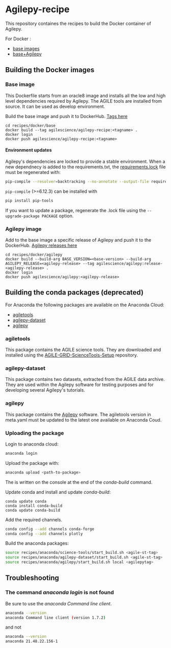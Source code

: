# Agilepy-recipe
This repository containes the recipes to build the Docker container of Agilepy.

For Docker :
* [base images](https://hub.docker.com/repository/docker/agilescience/agilepy-recipe)
* [base+Agilepy](https://hub.docker.com/repository/docker/agilescience/agilepy)


## Building the Docker images

### Base image
This Dockerfile starts from an oracle8 image and installs all the low and high level dependencies required by Agilepy. The AGILE tools are installed from source. It can be used as develop environment. 

Build the base image and push it to DockerHub. [Tags here](https://hub.docker.com/r/agilescience/agilepy-recipe/tags)
```
cd recipes/docker/base
docker build --tag agilescience/agilepy-recipe:<tagname> .
docker login
docker push agilescience/agilepy-recipe:<tagname>
```

#### Environment updates
Agilepy's dependencies are locked to provide a stable environment. When a new dependnecy is added to the requirements.txt, the [requirements.lock](recipes/docker/base/requirements.lock) file must be regenerated with:
```bash
pip-compile --resolver=backtracking --no-annotate --output-file requirements.lock requirements.txt
```
`pip-compile` (>=6.12.3) can be installed with
```bash
pip install pip-tools
```
If you want to update a package, regenerate the .lock file using the `--upgrade-package PACKAGE` option.

### Agilepy image
Add to the base image a specific release of Agilepy and push it to the DockerHub. [Agilepy releases here](https://github.com/AGILESCIENCE/Agilepy/tags)

```
cd recipes/docker/agilepy
docker build --build-arg BASE_VERSION=<base-version> --build-arg AGILEPY_RELEASE=<agilepy-release> --tag agilescience/agilepy:release-<agilepy-release> .
docker login
docker push agilescience/agilepy:<agilepy-release>
```


## Building the conda packages (deprecated)

For Anaconda the following packages are available on the Anaconda Cloud:
* [agiletools](https://anaconda.org/agilescience/agiletools)
* [agilepy-dataset](https://anaconda.org/agilescience/agilepy-dataset)
* [agilepy](https://anaconda.org/agilescience/agilepy)

### agiletools

This package contains the AGILE science tools. They are downloaded and installed using the [AGILE-GRID-ScienceTools-Setup](https://github.com/AGILESCIENCE/AGILE-GRID-ScienceTools-Setup) repository.

### agilepy-dataset

This package contains two datasets, extracted from the AGILE data archive. They are used within the Agilepy software for testing purposes and for developing several Agilepy's tutorials.    

### agilepy

This package contains the [Agilepy](https://github.com/AGILESCIENCE/Agilepy) software. The agiletools version in meta.yaml must be updated to the latest one available on Anaconda Coud.

### Uploading the package
Login to anaconda cloud:
```bash
anaconda login
```
Upload the package with:
```bash
anaconda upload <path-to-package>
```
The *<path-to-package>* is written on the console at the end of the *conda-build* command.

Update conda and install and update *conda-build*:
```
conda update conda
conda install conda-build
conda update conda-build
```
Add the required channels.
```bash
conda config --add channels conda-forge
conda config --add channels plotly
```

Build the anaconda packages:
```bash
source recipes/anaconda/science-tools/start_build.sh <agile-st-tag>
source recipes/anaconda/agilepy-dataset/start_build.sh <agile-st-tag>
source recipes/anaconda/agilepy/start_build.sh local <agilepytag>
```



## Troubleshooting

### The command *anaconda login* is not found
Be sure to use the *anaconda Command line client*.
```bash
anaconda --version
anaconda Command line client (version 1.7.2)
```
and not
```bash
anaconda --version
anaconda 21.48.22.156-1
```

